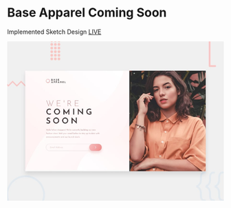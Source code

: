 # Base Apparel Coming Soon

Implemented Sketch Design [LIVE](https://four-card-feature-section-sepia.vercel.app)  

<img src='./design/desktop-preview.jpg'>
